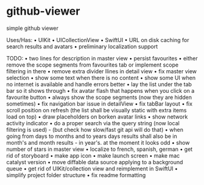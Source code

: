 # github-viewer
simple github viewer

Uses/Has:
• UIKit
• UICollectionView
• SwiftUI
• URL on disk caching for search results and avatars
• preliminary localization support

TODO:
• two lines for description in master view
• persist favourites
• either remove the scope segments from favourites tab or implement scope filtering in there
• remove extra divider llines in detail view
• fix master view selection
• show some text when there is no content
• show some UI when no internet is available and handle errors better
• lay the list under the tab bar so it shows through
• fix avatar flash that happens when you click on a favourite button
• always show the scope segments (now they are hidden sometimes)
• fix navigation bar issue in detailView
• fix tabBar layout
• fix scroll position on refresh (the list shall be visually static with extra items load on top)
• draw placeholders on borken avatar links
• show network activity indicator
• do a proper search via the query string (now local filtering is used) - (but check how slow/fast git api will do that)
• when going from days to months and to years days results shall also be in month's and month results - in year's. at the moment it looks odd
• show number of stars in master view
• localize to french, spanish, german
• get rid of storyboard
• make app icon
• make launch screen
• make mac catalyst version
• move diffable data source applying to a background queue
• get rid of UIKit/collection view and reimplement in SwiftUI
• simplify project folder structure
• fix readme formatting
